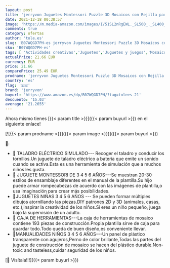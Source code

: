 ```yaml
---
layout: post
title: 'jerryvon Juguetes Montessori Puzzle 3D Mosaicos con Rejilla para Niños Juguete de Construcción Herramientas Juegos Creativos y Manualidades Niños Halloween Navidad Regalos para Niños 3 4 5 6 Años'
date: 2021-12-18 00:38:57
image: 'https://m.media-amazon.com/images/I/51SL2nRgEWL._SL500_._SL400_.jpg'
comments: true
category: ofertas
author: 'tole.es'
slug: 'B07WQGD7PH-es jerryvon Juguetes Montessori Puzzle 3D Mosaicos con...'
sku: 'B07WQGD7PH-es'
tags: [ 'Actividades creativas','Juguetes','Juguetes y juegos','Mosaicos para niños','jerryvon','navidad', ]
actualPrice: 21.66 EUR
currency: EUR
price: 21.66
comparePrice: 25.49 EUR
prodname: 'jerryvon Juguetes Montessori Puzzle 3D Mosaicos con Rejilla para Niños Juguete de Construcción Herramientas Juegos Creativos y Manualidades Niños Halloween Navidad Regalos para Niños 3 4 5 6 Años'
country: 'es'
flag: '🇪🇸'
brand: 'jerryvon'
buyurl: 'https://www.amazon.es/dp/B07WQGD7PH/?tag=tolees-21'
descuento: '15.03'
average: '21.2655'
---
```


Ahora mismo tienes [{{< param title >}}]({{< param buyurl >}}) en el siguiente enlace!

[![{{< param prodname >}}]({{< param image >}})]({{< param buyurl >}})

🔎:

- 💼 TALADRO ELÉCTRICO SIMULADO--- Recoger el taladro y conducir los tornillos.Un juguete de taladro eléctrico a batería que emite un sonido cuando se activa.Esta es una herramienta de simulación que a muchos niños les gusta.
- 💼 JUGUETE MONTESSORI DE 3 4 5 6 AÑOS---Se muestran 20-30 estilos de ensamblaje diferentes en el manual de la plantilla.Su hijo puede armar rompecabezas de acuerdo con las imágenes de plantilla,o usa imaginación para crear más posibilidades.
- 💼JUGUETES NIÑAS 3 4 5 6 AÑOS --- Se pueden formar múltiples dibujos atornillando las piezas.DIY patrones 2D y 3D (animales, casas, etc.),inspirar la creatividad de los niños.Si eres un niño pequeño, juega bajo la supervisión de un adulto.
- 💼 CAJA DE HERRAMIENTAS---La caja de herramientas de mosaico contiene 193 piezas de construcción.Propia plantilla sirve de caja para guardar todo.Todo queda de buen diseño,es conveniente llevar.
- 💼MANUALIDADES NIÑOS 3 4 5 6 AÑOS---Un panel de plástico transparente con agujeros,Perno de color brillante,Todas las partes del juguete de construcción de mosaico se hacen del plástico durable.Non-toxic and tasteless,cuidar seguridad de los niños.

[🛒 Visítala!!!]({{< param buyurl >}})

